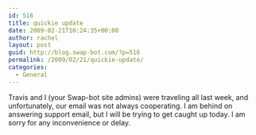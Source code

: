 ```yaml
---
id: 516
title: quickie update
date: 2009-02-21T10:24:35+00:00
author: rachel
layout: post
guid: http://blog.swap-bot.com/?p=516
permalink: /2009/02/21/quickie-update/
categories:
  - General
---
```

Travis and I (your Swap-bot site admins) were traveling all last week, and unfortunately, our email was not always cooperating. I am behind on answering support email, but I will be trying to get caught up today. I am sorry for any inconvenience or delay. </strong>